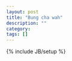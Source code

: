 ```yaml
---
layout: post
title: "Bung cha wah"
description: ""
category: 
tags: []
---
```

{% include JB/setup %}
